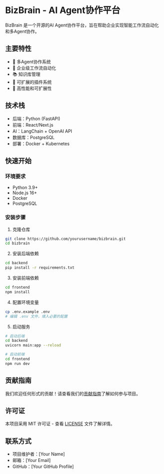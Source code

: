 # BizBrain - AI Agent协作平台

BizBrain 是一个开源的AI Agent协作平台，旨在帮助企业实现智能工作流自动化和多Agent协作。

## 主要特性

- 🤖 多Agent协作系统
- 🔄 企业级工作流自动化
- 📚 知识库管理
- 🔌 可扩展的插件系统
- 🚀 高性能和可扩展性

## 技术栈

- 后端：Python (FastAPI)
- 前端：React/Next.js
- AI：LangChain + OpenAI API
- 数据库：PostgreSQL
- 部署：Docker + Kubernetes

## 快速开始

### 环境要求

- Python 3.9+
- Node.js 16+
- Docker
- PostgreSQL

### 安装步骤

1. 克隆仓库
```bash
git clone https://github.com/yourusername/bizbrain.git
cd bizbrain
```

2. 安装后端依赖
```bash
cd backend
pip install -r requirements.txt
```

3. 安装前端依赖
```bash
cd frontend
npm install
```

4. 配置环境变量
```bash
cp .env.example .env
# 编辑 .env 文件，填入必要的配置
```

5. 启动服务
```bash
# 启动后端
cd backend
uvicorn main:app --reload

# 启动前端
cd frontend
npm run dev
```

## 贡献指南

我们欢迎任何形式的贡献！请查看我们的[贡献指南](CONTRIBUTING.md)了解如何参与项目。

## 许可证

本项目采用 MIT 许可证 - 查看 [LICENSE](LICENSE) 文件了解详情。

## 联系方式

- 项目维护者：[Your Name]
- 邮箱：[Your Email]
- GitHub：[Your GitHub Profile] 